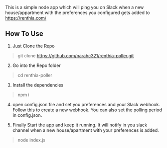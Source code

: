 This is a simple node app which will ping you on Slack when a new house/appartment with the preferences you configured gets added to https://renthia.com/

<h2>How To Use</h2>

1. Just Clone the Repo
> git clone https://github.com/narahc321/renthia-poller.git

2. Go into the Repo folder
> cd renthia-poller

3. Install the dependencies
> npm i

4. open config.json file and set you preferences and your Slack webhook.
Follow [this](https://api.slack.com/messaging/webhooks) to create a new webhook. You can also set the polling period in config.json.

5. Finally Start the app and keep it running. It will notify in you slack channel when a new house/apartment with your preferences is added.
> node index.js 